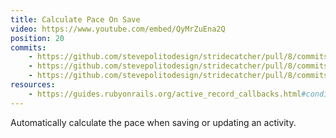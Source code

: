 ```yaml
---
title: Calculate Pace On Save
video: https://www.youtube.com/embed/QyMrZuEna2Q
position: 20
commits:
    - https://github.com/stevepolitodesign/stridecatcher/pull/8/commits/1f2391bac63f5e8ba35b4226d9d474b2b8f46880
    - https://github.com/stevepolitodesign/stridecatcher/pull/8/commits/747548d5edf918e353321d0a620952bf7dabacc9
    - https://github.com/stevepolitodesign/stridecatcher/pull/8/commits/fd244d3b613a9851e152f42721aabca8b84f5fd1
resources:
    - https://guides.rubyonrails.org/active_record_callbacks.html#conditional-callbacks
---
```

Automatically calculate the pace when saving or updating an activity.